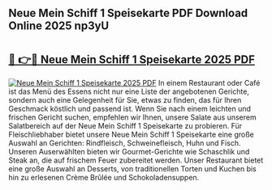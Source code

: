 ## Neue Mein Schiff 1 Speisekarte PDF Download Online 2025 np3yU

# <h2><a href="http://gc6dws.nevu.top/?p=Neue+Mein+Schiff+1+Speisekarte">🔗 👉🔴 Neue Mein Schiff 1 Speisekarte 2025 PDF</a></h2>

[![Neue Mein Schiff 1 Speisekarte 2025 PDF](https://i.imgur.com/dBaPXMq.png)](http://gc6dws.nevu.top/?p=Neue+Mein+Schiff+1+Speisekarte)
In einem Restaurant oder Café ist das Menü des Essens nicht nur eine Liste der angebotenen Gerichte, sondern auch eine Gelegenheit für Sie, etwas zu finden, das für Ihren Geschmack köstlich und passend ist. Wenn Sie nach einem leichten und frischen Gericht suchen, empfehlen wir Ihnen, unsere Salate aus unserem Salatbereich auf der Neue Mein Schiff 1 Speisekarte zu probieren. Für Fleischliebhaber bietet unsere Neue Mein Schiff 1 Speisekarte eine große Auswahl an Gerichten: Rindfleisch, Schweinefleisch, Huhn und Fisch. Unseren Auserwählten bieten wir Gourmet-Gerichte wie Schaschlik und Steak an, die auf frischem Feuer zubereitet werden. Unser Restaurant bietet eine große Auswahl an Desserts, von traditionellen Torten und Kuchen bis hin zu erlesenen Crème Brûlée und Schokoladensuppen.
